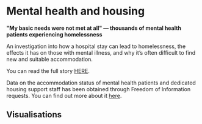 # Mental health and housing

**"My basic needs were not met at all" — thousands of mental health patients experiencing homelessness**

An investigation into how a hospital stay can lead to homelessness, the effects it has on those with mental illness, and why it’s often difficult to find new and suitable accommodation.

You can read the full story [HERE](). 

Data on the accommodation status of mental health patients and dedicated housing support staff has been obtained through Freedom of Information requests. You can find out more about it [here](https://github.com/vfillis/mental-health-housing/tree/main/FOIs). 

## Visualisations 

